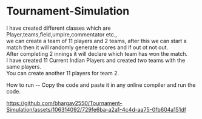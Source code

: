 # Tournament-Simulation
I have created different classes which are Player,teams,field,umpire,commentator etc.,<br>
we can create a team of 11 players and 2 teams, after this we can start a match then it will randomly generate scores and if out ot not out.<br>
After completing 2 innings it will declare which team has won the match.<br>
I have created 11 Current Indian Players and created two teams with the same players.<br>
You can create another 11 players for team 2.<br>

How to run -- Copy the code and paste it in any online compiler and run the code.


https://github.com/bhargav2550/Tournament-Simulation/assets/106314092/729fe6ba-a2a1-4c4d-aa75-0fb604a151df

